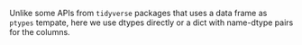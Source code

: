 
Unlike some APIs from `tidyverse` packages that uses a data frame as `ptypes` tempate, here we use dtypes directly or a dict with name-dtype pairs for the columns.
